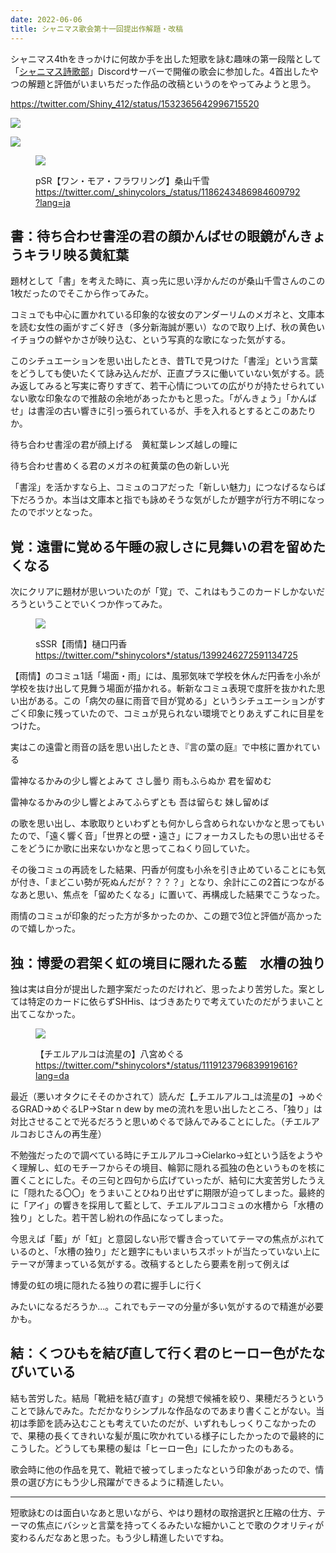 ```yaml
---
date: 2022-06-06
title: シャニマス歌会第十一回提出作解題・改稿
---
```


シャニマス4thをきっかけに何故か手を出した短歌を詠む趣味の第一段階として「[シャニマス詩歌部](https://twitter.com/Shiny_412)」Discordサーバーで開催の歌会に参加した。4首出したやつの解題と評価がいまいちだった作品の改稿というのをやってみようと思う。

https://twitter.com/Shiny_412/status/1532365642996715520

![](../2022-06-06-%E3%82%B7%E3%83%A3%E3%83%8B%E3%83%9E%E3%82%B9%E6%AD%8C%E4%BC%9A%E7%AC%AC%E5%8D%81%E4%B8%80%E5%9B%9E%E6%8F%90%E5%87%BA%E4%BD%9C%E8%A7%A3%E9%A1%8C%E3%83%BB%E6%94%B9%E7%A8%BF/55a04612035ec72c821ef31a4fecf9185911e3ee.png)

![](../2022-06-06-%E3%82%B7%E3%83%A3%E3%83%8B%E3%83%9E%E3%82%B9%E6%AD%8C%E4%BC%9A%E7%AC%AC%E5%8D%81%E4%B8%80%E5%9B%9E%E6%8F%90%E5%87%BA%E4%BD%9C%E8%A7%A3%E9%A1%8C%E3%83%BB%E6%94%B9%E7%A8%BF/223b49693ba3e8ddcf31444bbf5f6d0f965defba.png)

<figure>

![](../2022-06-06-%E3%82%B7%E3%83%A3%E3%83%8B%E3%83%9E%E3%82%B9%E6%AD%8C%E4%BC%9A%E7%AC%AC%E5%8D%81%E4%B8%80%E5%9B%9E%E6%8F%90%E5%87%BA%E4%BD%9C%E8%A7%A3%E9%A1%8C%E3%83%BB%E6%94%B9%E7%A8%BF/9de3d5e7d00a2fadd9cc7b132893356beb18227a.png)

<figcaption>

pSR【ワン・モア・フラワリング】桑山千雪  
<https://twitter.com/_shinycolors_/status/1186243486984609792?lang=ja>

</figcaption>

</figure>

## 書：待ち合わせ書淫の君の顔かんばせの眼鏡がんきょうキラリ映る黄紅葉

題材として「書」を考えた時に、真っ先に思い浮かんだのが桑山千雪さんのこの1枚だったのでそこから作ってみた。

コミュでも中心に置かれている印象的な彼女のアンダーリムのメガネと、文庫本を読む女性の画がすごく好き（多分新海誠が悪い）なので取り上げ、秋の黄色いイチョウの鮮やかさが映り込む、という写真的な歌になった気がする。

このシチュエーションを思い出したとき、昔TLで見つけた「書淫」という言葉をどうしても使いたくて詠み込んだが、正直プラスに働いていない気がする。読み返してみると写実に寄りすぎて、若干心情についての広がりが持たせられていない歌な印象なので推敲の余地があったかもと思った。「がんきょう」「かんばせ」は書淫の古い響きに引っ張られているが、手を入れるとするとこのあたりか。

待ち合わせ書淫の君が顔上げる　黄紅葉レンズ越しの瞳に

待ち合わせ書めくる君のメガネの紅黄葉の色の新しい光　

「書淫」を活かすなら上、コミュのコアだった「新しい魅力」につなげるならば下だろうか。本当は文庫本と指でも詠めそうな気がしたが題字が行方不明になったのでボツとなった。

## 覚：遠雷に覚める午睡の寂しさに見舞いの君を留めたくなる

次にクリアに題材が思いついたのが「覚」で、これはもうこのカードしかないだろうということでいくつか作ってみた。

<figure>

![](../2022-06-06-%E3%82%B7%E3%83%A3%E3%83%8B%E3%83%9E%E3%82%B9%E6%AD%8C%E4%BC%9A%E7%AC%AC%E5%8D%81%E4%B8%80%E5%9B%9E%E6%8F%90%E5%87%BA%E4%BD%9C%E8%A7%A3%E9%A1%8C%E3%83%BB%E6%94%B9%E7%A8%BF/31001f5b0a701b820ad3a57f3e24803e8cad70b8.png)

<figcaption>

sSSR【雨情】樋口円香  
https://twitter.com/*shinycolors*/status/1399246272591134725

</figcaption>

</figure>

【雨情】のコミュ1話「場面・雨」には、風邪気味で学校を休んだ円香を小糸が学校を抜け出して見舞う場面が描かれる。斬新なコミュ表現で度肝を抜かれた思い出がある。この「病欠の昼に雨音で目が覚める」というシチュエーションがすごく印象に残っていたので、コミュが見られない環境でとりあえずこれに目星をつけた。

実はこの遠雷と雨音の話を思い出したとき、『言の葉の庭』で中核に置かれている

雷神なるかみの少し響とよみて さし曇り 雨もふらぬか 君を留めむ

雷神なるかみの少し響とよみてふらずとも 吾は留らむ 妹し留めば

の歌を思い出し、本歌取りといわずとも何かしら含められないかなと思ってもいたので、「遠く響く音」「世界との壁・遠さ」にフォーカスしたもの思い出せるそこをどうにか歌に出来ないかなと思ってこねくり回していた。

その後コミュの再読をした結果、円香が何度も小糸を引き止めていることにも気が付き、「まどこい勢が死ぬんだが？？？？」となり、余計にこの2首につながるなあと思い、焦点を「留めたくなる」に置いて、再構成した結果でこうなった。

雨情のコミュが印象的だった方が多かったのか、この題で3位と評価が高かったので嬉しかった。

## 独：博愛の君架く虹の境目に隠れたる藍　水槽の独り

独は実は自分が提出した題字案だったのだけれど、思ったより苦労した。案としては特定のカードに依らずSHHis、はづきあたりで考えていたのだがうまいこと出てこなかった。

<figure>

![](../2022-06-06-%E3%82%B7%E3%83%A3%E3%83%8B%E3%83%9E%E3%82%B9%E6%AD%8C%E4%BC%9A%E7%AC%AC%E5%8D%81%E4%B8%80%E5%9B%9E%E6%8F%90%E5%87%BA%E4%BD%9C%E8%A7%A3%E9%A1%8C%E3%83%BB%E6%94%B9%E7%A8%BF/c0600cc93be3240ad8d97aafa61880c04f94ef94.png)

<figcaption>

【チエルアルコは流星の】八宮めぐる  
https://twitter.com/*shinycolors*/status/1119123796839919616?lang=da

</figcaption>

</figure>

最近（悪いオタクにそそのかされて）読んだ【\_チエルアルコ_は流星の】→めぐるGRAD→めぐるLP→Star n dew by meの流れを思い出したところ、「独り」は対比させることで光るだろうと思いめぐるで詠んでみることにした。（チエルアルコおじさんの再生産）

不勉強だったので調べている時にチエルアルコ→Cielarko→虹という話をようやく理解し、虹のモチーフからその境目、輪郭に隠れる孤独の色というものを核に置くことにした。その三句と四句から広げていったが、結句に大変苦労したうえに「隠れたる〇〇」をうまいことひねり出せずに期限が迫ってしまった。最終的に「アイ」の響きを採用して藍として、チエルアルココミュの水槽から「水槽の独り」とした。若干苦し紛れの作品になってしまった。

今思えば「藍」が「虹」と意図しない形で響き合っていてテーマの焦点がぶれているのと、「水槽の独り」だと題字にもいまいちスポットが当たっていない上にテーマが薄まっている気がする。改稿するとしたら要素を削って例えば

博愛の虹の境に隠れたる独りの君に握手しに行く

みたいになるだろうか...。これでもテーマの分量が多い気がするので精進が必要かも。

## 結：くつひもを結び直して行く君のヒーロー色がたなびいている

結も苦労した。結局「靴紐を結び直す」の発想で候補を絞り、果穂だろうということで詠んでみた。ただかなりシンプルな作品なのであまり書くことがない。当初は季節を読み込むことも考えていたのだが、いずれもしっくりこなかったので、果穂の長くてきれいな髪が風に吹かれている様子にしたかったので最終的にこうした。どうしても果穂の髪は「ヒーロー色」にしたかったのもある。

歌会時に他の作品を見て、靴紐で被ってしまったなという印象があったので、情景の選び方にもう少し飛躍ができるように精進したい。

------------------------------------------------------------------------

短歌詠むのは面白いなあと思いながら、やはり題材の取捨選択と圧縮の仕方、テーマの焦点にバシッと言葉を持ってくるみたいな細かいことで歌のクオリティが変わるんだなあと思った。もう少し精進したいですね。
